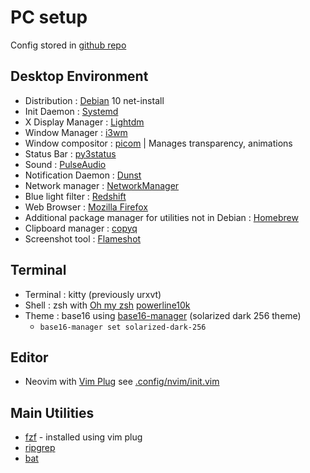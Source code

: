# PC setup

Config stored in [github repo](https://github.com/gfeun/dotfiles)

## Desktop Environment

- Distribution : [Debian](https://www.debian.org/) 10 net-install
- Init Daemon : [Systemd](https://freedesktop.org/wiki/Software/systemd/)
- X Display Manager : [Lightdm](https://github.com/canonical/lightdm)
- Window Manager : [i3wm](https://i3wm.org/)
- Window compositor : [picom](https://github.com/yshui/picom) | Manages transparency, animations
- Status Bar : [py3status](https://github.com/ultrabug/py3status)
- Sound : [PulseAudio](https://www.freedesktop.org/wiki/Software/PulseAudio/)
- Notification Daemon : [Dunst](https://dunst-project.org/)
- Network manager : [NetworkManager](https://gitlab.freedesktop.org/NetworkManager/NetworkManager)
- Blue light filter : [Redshift](http://jonls.dk/redshift/)
- Web Browser : [Mozilla Firefox](https://www.mozilla.org/en-US/firefox/new/)
- Additional package manager for utilities not in Debian : [Homebrew](https://brew.sh/)
- Clipboard manager : [copyq](https://github.com/hluk/CopyQ)
- Screenshot tool : [Flameshot](https://github.com/flameshot-org/flameshot)

## Terminal

- Terminal : kitty (previously urxvt)
- Shell : zsh with [Oh my zsh](https://ohmyz.sh/) [powerline10k](https://github.com/romkatv/powerlevel10k)
- Theme : base16 using [base16-manager](https://github.com/base16-manager/base16-manager) (solarized dark 256 theme)
  - `base16-manager set solarized-dark-256`

## Editor

- Neovim with [Vim Plug](https://github.com/junegunn/vim-plug) see [.config/nvim/init.vim]()

## Main Utilities

- [fzf](https://github.com/junegunn/fzf) - installed using vim plug
- [ripgrep](https://github.com/BurntSushi/ripgrep)
- [bat](https://github.com/sharkdp/bat)
